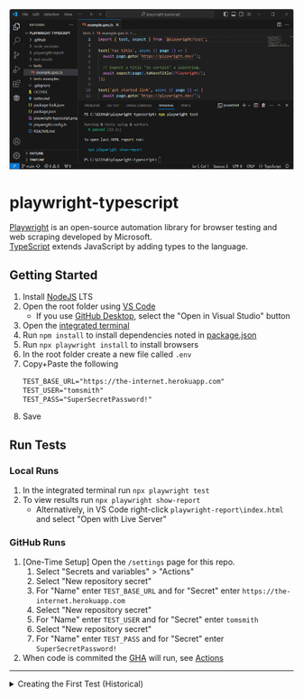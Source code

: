 ![Playwright TypeScript](/playwright-typescript.png)

# playwright-typescript
[Playwright](https://playwright.dev/) is an open-source automation library for browser testing and web scraping developed by Microsoft.
</br>
[TypeScript](https://www.typescriptlang.org/) extends JavaScript by adding types to the language.

## Getting Started
1. Install [NodeJS](https://nodejs.org/en/) LTS
1. Open the root folder using [VS Code](https://code.visualstudio.com/)
   * If you use [GitHub Desktop](https://desktop.github.com/), select the "Open in Visual Studio" button
1. Open the [integrated terminal](https://code.visualstudio.com/docs/editor/integrated-terminal)
1. Run `npm install` to install dependencies noted in [package.json](/package.json)
1. Run `npx playwright install` to install browsers
1. In the root folder create a new file called `.env`
1. Copy+Paste the following
   ```
   TEST_BASE_URL="https://the-internet.herokuapp.com"
   TEST_USER="tomsmith"
   TEST_PASS="SuperSecretPassword!"
   ```
1. Save

## Run Tests

### Local Runs
1. In the integrated terminal run `npx playwright test`
1. To view results run `npx playwright show-report`
   - Alternatively, in VS Code right-click `playwright-report\index.html` and select "Open with Live Server"

### GitHub Runs
1. [One-Time Setup] Open the `/settings` page for this repo.
   1. Select "Secrets and variables" > "Actions"
   1. Select "New repository secret"
   1. For "Name" enter `TEST_BASE_URL` and for "Secret" enter `https://the-internet.herokuapp.com`
   1. Select "New repository secret"
   1. For "Name" enter `TEST_USER` and for "Secret" enter `tomsmith`
   1. Select "New repository secret"
   1. For "Name" enter `TEST_PASS` and for "Secret" enter `SuperSecretPassword!`
1. When code is commited the [GHA](/.github/workflows/playwright.yml) will run, see [Actions](https://github.com/kirbycope/playwright-typescript/actions)

----

<details>

<summary>Creating the First Test (Historical)</summary>

1. Run `npm init playwright@latest` to install the latest version of Playwright
   - Enter `y` if prompted.
1. Select "TypeScript" when prompted
1. Press [Enter] to use the default location, "tests"
1. Press [Y] to add GitHub Actions
1. Press [Y] to add Playwright browsers
   - This can be done later by running `npx playwright install`

</details>
